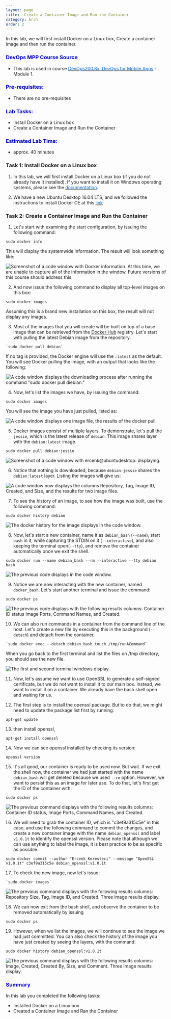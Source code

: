 ```yaml
---
layout: page
title:  Create a Container Image and Run the Container 
category: Arch
order: 2
---
```




In this lab, we will first install Docker on a Linux box, Create a container image and then run the container.


<h3><span style="color: #0000CD;">DevOps MPP Course Source </span></h3>

- This lab is used in course <a href="https://www.edx.org/course/devops-mobile-apps-microsoft-devops200-8x" target="_blank"><span style="color: #0066cc;" color="#0066cc">DevOps200.8x: DevOps for Mobile Apps</span></a> - Module 1.


<h3><span style="color: #0000CD;"> Pre-requisites:</span></h3>

- There are no pre-requisites



<h3><span style="color: #0000CD;"> Lab Tasks:</span></h3> 

- Install Docker on a Linux box
- Create a Container Image and Run the Container 



<h3><span style="color: #0000CD;">Estimated Lab Time:</span></h3>

- approx. 40 minutes  




### Task 1: Install Docker on a Linux box


1. In this lab, we will first install Docker on a Linux box (if you do not already have it installed). If you want to install it on Windows operating systems, please see the <a href="https://docs.microsoft.com/en-us/virtualization/windowscontainers/about/" target="_blank"><span style="color: #0066cc;" color="#0066cc">documentation</span></a>.

2. We have a new Ubuntu Desktop 16.04 LTS, and we followed the instructions to install Docker CE at this <a href="https://docs.docker.com/engine/installation/linux/ubuntu/#recommended-extra-packages-for-trusty-1404" target="_blank"><span style="color: #0066cc;" color="#0066cc">link</span></a>



### Task 2: Create a Container Image and Run the Container 

1. Let's start with examining the start configuration, by issuing the following command:

```
sudo docker info
```

This will display the systemwide information. The result will look something like:

![Screenshot of a code window with Docker information. At this time, we are unable to capture all of the information in the window. Future versions of this course should address this.](./img/docker_info.png)

2. And now issue the following command to display all top-level images on this box:

```
sudo docker images
```

Assuming this is a brand new installation on this box, the result will not display any images.

3. Most of the images that you will create will be built on top of a base image that can be retrieved from the [Docker Hub](https://hub.docker.com/) registry. Let's start with pulling the latest Debian image from the repository. 

```
`sudo docker pull debian`
```

If no tag is provided, the Docker engine will use the `:latest` as the default. You will see Docker pulling the image, with an output that looks like the following:

![A code window displays the downloading process after running the command "sudo docker pull diebian."](./img/docker_pull.gif)

4. Now, let's list the images we have, by issuing the command:

```
sudo docker images
```

You will see the image you have just pulled, listed as:

![A code window displays one image file, the results of the docker pull.](./img/docker_images1.png)

5. Docker images consist of multiple layers. To demonstrate, let's pull the `jessie`, which is the latest release of `debian`. This image shares layer with the `debian:latest` image.

```
sudo docker pull debian:jessie
```

![Screenshot of a code window with ercenk@ubuntudesktop: displaying.](./img/docker_pull_layer.gif)

6. Notice that nothing is downloaded, because `debian:jessie` shares the `debian:latest` layer. Listing the images will give us:

![A code window now displays the columns Repository, Tag, Image ID, Created, and Size, and the results for two image files.](./img/docker_images2.png)

7. To see the history of an image, to see how the image was built, use the following command:

```
sudo docker history debian
```

![The docker history for the image displays in the code window.](./img/docker_history1.png)



8. Now, let's start a new container, name it as `debian_bash` (`--name`), start `bash` in it, while capturing the STDIN on it (`--interactive`), and also keeping the terminal open(`--tty`), and remove the container automatically once we exit the shell.

```
sudo docker run --name debian_bash --rm --interactive --tty debian bash
```

![The previous code displays in the code window.](./img/docker_run.png)

9. Notice we are now interacting with the new container, named `docker_bash`. Let's start another terminal and issue the command: 

```
sudo docker ps
```

![The previous code displays with the following results columns: Container ID status Image Ports, Command Names, and Created.](./img/docker_ps.png)

10. We can also run commands in a container from the command line of the host. Let's create a new file by executing this in the background (`--detach`) and detach from the container.

```
`sudo docker exec --detach debian_bash touch /tmp/runACommand`
```

When you go back to the first terminal and list the files on /tmp directory, you should see the new file.

![The first and second terminal windows display.](./img/docker_exec.png)

11. Now, let's assume we want to use OpenSSL to generate a self-signed certificate, but we do not want to install it to our main box. Instead, we want to install it on a container. We already have the bash shell open and waiting for us.

12. The first step is to install the openssl package. But to do that, we might need to update the package list first by running: 

```
apt-get update
```

13. then install openssl,

```
apt-get install openssl
```

14. Now we can see openssl installed by checking its version:

```
openssl version
```

15. It's all good, our container is ready to be used now. But wait. If we exit the shell now, the container we had just started with the name `debian_bash` will get deleted because we used `--rm` option. However, we want to persist this as an image for later use. To do that, let's first get the ID of the container with:

```
sudo docker ps
```

![The previous command displays with the following results columns: Container ID status, Image Ports, Command Names, and Created.](./img/docker_ps1.png)

16. We will need to grab the container ID, which is "c3ef9a315c5e" in this case, and use the following command to commit the changes, and create a new container image with the name `debian_openssl` and label `v1.0.1t` to identify the openssl version. Please note that although we can use anything to label the image, it is best practice to be as specific as possible.

```
sudo docker commit --author "Ercenk Keresteci" --message "OpenSSL v1.0.1t" c3ef9a315c5e debian_openssl:v1.0.1t
```

17. To check the new image, now let's issue:

```
`sudo docker images`
```

![The previous command displays with the following results columns: Repository Size, Tag, Image ID, and Created. Three image results display.](./img/docker_images3.png)

18. We can now exit from the bash shell, and observe the container to be removed automatically by issuing 

```
sudo docker ps
```

19. However, when we list the images, we will continue to see the image we had just committed. You can also check the history of the image you have just created by seeing the layers, with the command:

```
sudo docker history debian_openssl:v1.0.1t
```

![The previous command displays with the following results columns: Image, Created, Created By, Size, and Comment. Three image results display.](./img/docker_history2.png)


<h3><span style="color: #0000CD;"> Summary</span></h3>

In this lab you completed the following tasks:

- Installed Docker on a Linux box
- Created a Container Image and Ran the Container 
